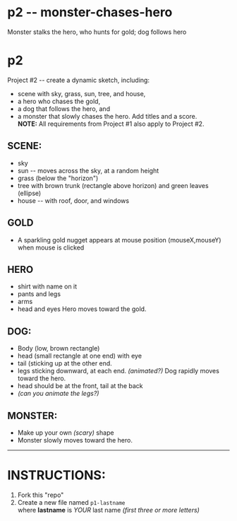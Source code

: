 # p2 -- monster-chases-hero
Monster stalks the hero, who hunts for gold; dog follows hero

# p2
Project #2 -- create a dynamic sketch, including:
+ scene with sky, grass, sun, tree, and house,  
+ a hero who chases the gold,
+ a dog that follows the hero, and
+ a monster that slowly chases the hero.
Add titles and a score.  
**NOTE:**  All requirements from Project #1 also apply to Project #2.

## SCENE:
+ sky
+ sun -- moves across the sky, at a random height
+ grass (below the "horizon")
+ tree with brown trunk (rectangle above horizon) and green leaves (ellipse) 
+ house -- with roof, door, and windows

## GOLD
+ A sparkling gold nugget appears at mouse position (mouseX,mouseY) when mouse is clicked

## HERO
+ shirt with name on it
+ pants and legs
+ arms
+ head and eyes
Hero moves toward the gold.

## DOG:
+ Body (low, brown rectangle)
+ head (small rectangle at one end) with eye
+ tail (sticking up at the other end.
+ legs sticking downward, at each end.  _(animated?)_
Dog rapidly moves toward the hero.  
+ head should be at the front, tail at the back
+ _(can you animate the legs?)_  

## MONSTER:
+ Make up your own _(scary)_ shape
+ Monster slowly moves toward the hero.



----

# INSTRUCTIONS:
1. Fork this "repo"  
2. Create a new file named `p1-lastname`  
    where **lastname** is  *YOUR* last name 
    *(first three or more letters)*

